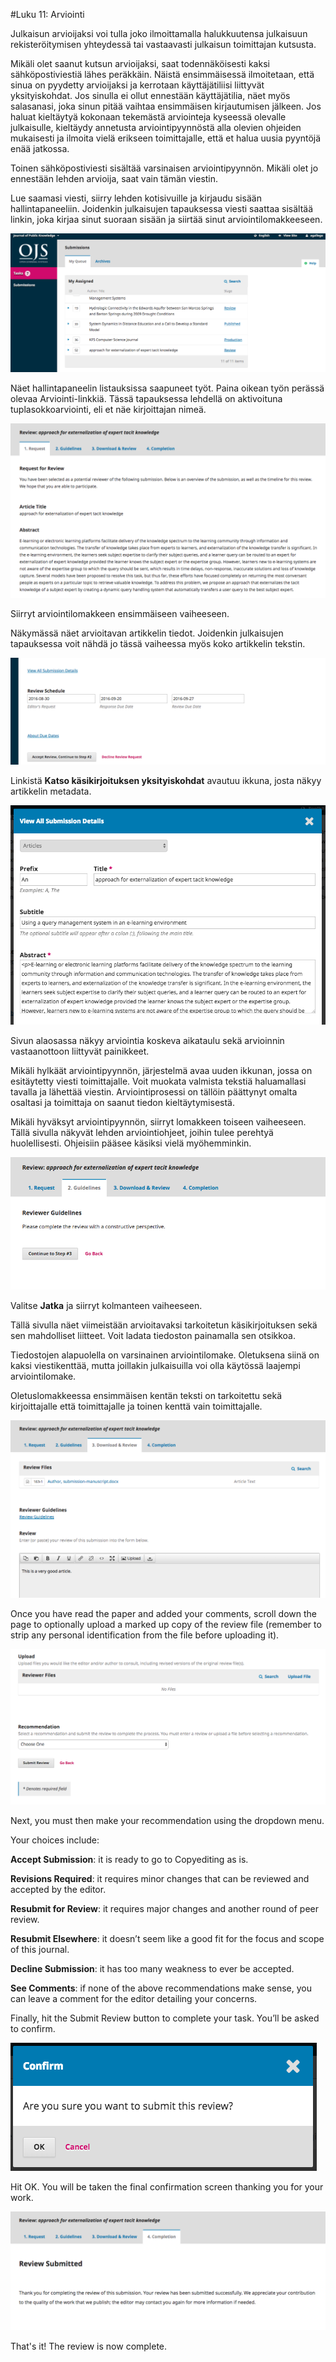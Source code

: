 #Luku 11: Arviointi

Julkaisun arvioijaksi voi tulla joko ilmoittamalla halukkuutensa julkaisuun rekisteröitymisen yhteydessä tai vastaavasti julkaisun toimittajan kutsusta.

Mikäli olet saanut kutsun arvioijaksi, saat todennäköisesti kaksi sähköpostiviestiä lähes peräkkäin. Näistä ensimmäisessä ilmoitetaan, että sinua on pyydetty arvioijaksi ja kerrotaan käyttäjätiliisi liittyvät yksityiskohdat. Jos sinulla ei ollut ennestään käyttäjätilia, näet myös salasanasi, joka sinun pitää vaihtaa ensimmäisen kirjautumisen jälkeen. Jos haluat kieltäytyä kokonaan tekemästä arviointeja kyseessä olevalle julkaisulle, kieltäydy annetusta arviointipyynnöstä alla olevien ohjeiden mukaisesti ja ilmoita vielä erikseen toimittajalle, että et halua uusia pyyntöjä enää jatkossa.

Toinen sähköpostiviesti sisältää varsinaisen arviointipyynnön. Mikäli olet jo ennestään lehden arvioija, saat vain tämän viestin.

Lue saamasi viesti, siirry lehden kotisivuille ja kirjaudu sisään hallintapaneeliin. Joidenkin julkaisujen tapauksessa viesti saattaa sisältää linkin, joka kirjaa sinut suoraan sisään ja siirtää sinut arviointilomakkeeseen.

![](learning-ojs-3-rev-dashboard.png)

Näet hallintapaneelin listauksissa saapuneet työt. Paina oikean työn perässä olevaa Arviointi-linkkiä. Tässä tapauksessa lehdellä on aktivoituna tuplasokkoarviointi, eli et näe kirjoittajan nimeä.

![](learning-ojs-3-rev-step1.png)

Siirryt arviointilomakkeen ensimmäiseen vaiheeseen. 

Näkymässä näet arvioitavan artikkelin tiedot. Joidenkin julkaisujen tapauksessa voit nähdä jo tässä vaiheessa myös koko artikkelin tekstin.

![](learning-ojs-3-rev-step1-3.png)

Linkistä **Katso käsikirjoituksen yksityiskohdat** avautuu ikkuna, josta näkyy artikkelin metadata.

![](learning-ojs-3-rev-step1-2.png)

Sivun alaosassa näkyy arviointia koskeva aikataulu sekä arvioinnin vastaanottoon liittyvät painikkeet.

Mikäli hylkäät arviointipyynnön, järjestelmä avaa uuden ikkunan, jossa on esitäytetty viesti toimittajalle. Voit muokata valmista tekstiä haluamallasi tavalla ja lähettää viestin. Arviointiprosessi on tällöin päättynyt omalta osaltasi ja toimittaja on saanut tiedon kieltäytymisestä.

Mikäli hyväksyt arviointipyynnön, siirryt lomakkeen toiseen vaiheeseen. Tällä sivulla näkyvät lehden arviointiohjeet, joihin tulee perehtyä huolellisesti. Ohjeisiin pääsee käsiksi vielä myöhemminkin.

![](learning-ojs-3-rev-step2.png)

Valitse **Jatka** ja siirryt kolmanteen vaiheeseen.

Tällä sivulla näet viimeistään arvioitavaksi tarkoitetun käsikirjoituksen sekä sen mahdolliset liitteet. Voit ladata tiedoston painamalla sen otsikkoa.

Tiedostojen alapuolella on varsinainen arviointilomake. Oletuksena siinä on kaksi viestikenttää, mutta joillakin julkaisuilla voi olla käytössä laajempi arviointilomake.

Oletuslomakkeessa ensimmäisen kentän teksti on tarkoitettu sekä kirjoittajalle että toimittajalle ja toinen kenttä vain toimittajalle.

![](learning-ojs-3-rev-step3.png)

Once you have read the paper and added your comments, scroll down the page to optionally upload a marked up copy of the review file (remember to strip any personal identification from the file before uploading it). 

![](learning-ojs-3-rev-step3-1.png)

Next, you must then make your recommendation using the dropdown menu.

Your choices include: 

**Accept Submission**: it is ready to go to Copyediting as is.

**Revisions Required**: it requires minor changes that can be reviewed and accepted by the editor.

**Resubmit for Review**: it requires major changes and another round of peer review.

**Resubmit Elsewhere**: it doesn’t seem like a good fit for the focus and scope of this journal.

**Decline Submission**: it has too many weakness to ever be accepted.

**See Comments**: if none of the above recommendations make sense, you can leave a comment for the editor detailing your concerns.


Finally, hit the Submit Review button to complete your task. You’ll be asked to confirm.

![](learning-ojs-3-rev-step3-2.png)

Hit OK. You will be taken the final confirmation screen thanking you for your work.

![](learning-ojs-3-rev-step4.png)

That's it! The review is now complete.



